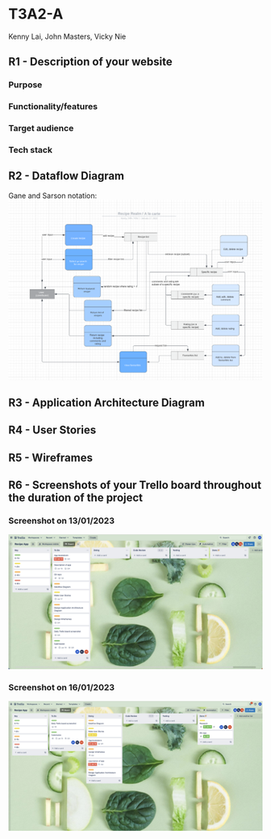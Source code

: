 # T3A2-A 

Kenny Lai, John Masters, Vicky Nie

## R1 - Description of your website

### Purpose

### Functionality/features

### Target audience

### Tech stack

## R2 - Dataflow Diagram
Gane and Sarson notation:
![Draft Data Flow Diagram](src/DraftDFD.png)

## R3 - Application Architecture Diagram

## R4 - User Stories

## R5 - Wireframes

## R6 - Screenshots of your Trello board throughout the duration of the project

### Screenshot on 13/01/2023

![Screenshot on 13/01/2023](src/13012023.png)

### Screenshot on 16/01/2023

![Screenshot on 16/01/2023](src/16012023.png)
